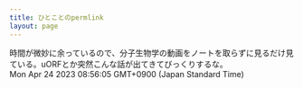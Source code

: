 ```yaml
---
title: ひとことのpermlink
layout: page
---
```

<div class="box" dt="1682294165144">
  時間が微妙に余っているので、分子生物学の動画をノートを取らずに見るだけ見ている。uORFとか突然こんな話が出てきてびっくりするな。
  <div class="content is-small">Mon Apr 24 2023 08:56:05 GMT+0900 (Japan Standard Time)</div>
</div>